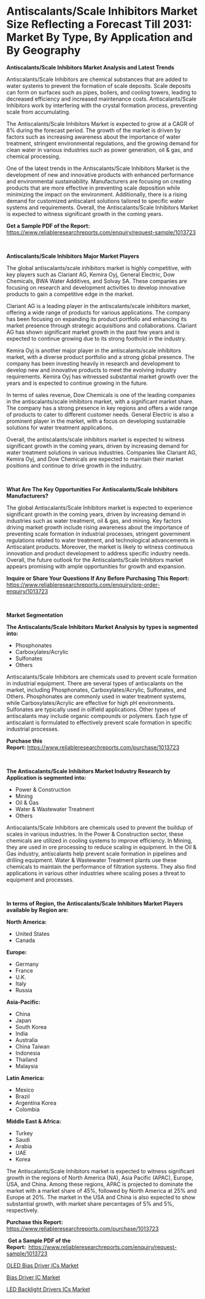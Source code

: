 <p><h1>Antiscalants/Scale Inhibitors Market Size Reflecting a Forecast Till 2031: Market By Type, By Application and By Geography</h1></p><p><strong>Antiscalants/Scale Inhibitors Market Analysis and Latest Trends</strong></p>
<p><p>Antiscalants/Scale Inhibitors are chemical substances that are added to water systems to prevent the formation of scale deposits. Scale deposits can form on surfaces such as pipes, boilers, and cooling towers, leading to decreased efficiency and increased maintenance costs. Antiscalants/Scale Inhibitors work by interfering with the crystal formation process, preventing scale from accumulating.</p><p>The Antiscalants/Scale Inhibitors Market is expected to grow at a CAGR of 8% during the forecast period. The growth of the market is driven by factors such as increasing awareness about the importance of water treatment, stringent environmental regulations, and the growing demand for clean water in various industries such as power generation, oil & gas, and chemical processing. </p><p>One of the latest trends in the Antiscalants/Scale Inhibitors Market is the development of new and innovative products with enhanced performance and environmental sustainability. Manufacturers are focusing on creating products that are more effective in preventing scale deposition while minimizing the impact on the environment. Additionally, there is a rising demand for customized antiscalant solutions tailored to specific water systems and requirements. Overall, the Antiscalants/Scale Inhibitors Market is expected to witness significant growth in the coming years.</p></p>
<p><strong>Get a Sample PDF of the Report:&nbsp;</strong> <a href="https://www.reliableresearchreports.com/enquiry/request-sample/1013723">https://www.reliableresearchreports.com/enquiry/request-sample/1013723</a></p>
<p>&nbsp;</p>
<p><strong>Antiscalants/Scale Inhibitors Major Market Players</strong></p>
<p><p>The global antiscalants/scale inhibitors market is highly competitive, with key players such as Clariant AG, Kemira Oyj, General Electric, Dow Chemicals, BWA Water Additives, and Solvay SA. These companies are focusing on research and development activities to develop innovative products to gain a competitive edge in the market.</p><p>Clariant AG is a leading player in the antiscalants/scale inhibitors market, offering a wide range of products for various applications. The company has been focusing on expanding its product portfolio and enhancing its market presence through strategic acquisitions and collaborations. Clariant AG has shown significant market growth in the past few years and is expected to continue growing due to its strong foothold in the industry.</p><p>Kemira Oyj is another major player in the antiscalants/scale inhibitors market, with a diverse product portfolio and a strong global presence. The company has been investing heavily in research and development to develop new and innovative products to meet the evolving industry requirements. Kemira Oyj has witnessed substantial market growth over the years and is expected to continue growing in the future.</p><p>In terms of sales revenue, Dow Chemicals is one of the leading companies in the antiscalants/scale inhibitors market, with a significant market share. The company has a strong presence in key regions and offers a wide range of products to cater to different customer needs. General Electric is also a prominent player in the market, with a focus on developing sustainable solutions for water treatment applications.</p><p>Overall, the antiscalants/scale inhibitors market is expected to witness significant growth in the coming years, driven by increasing demand for water treatment solutions in various industries. Companies like Clariant AG, Kemira Oyj, and Dow Chemicals are expected to maintain their market positions and continue to drive growth in the industry.</p></p>
<p>&nbsp;</p>
<p><strong>What Are The Key Opportunities For Antiscalants/Scale Inhibitors Manufacturers?</strong></p>
<p><p>The global Antiscalants/Scale Inhibitors market is expected to experience significant growth in the coming years, driven by increasing demand in industries such as water treatment, oil & gas, and mining. Key factors driving market growth include rising awareness about the importance of preventing scale formation in industrial processes, stringent government regulations related to water treatment, and technological advancements in Antiscalant products. Moreover, the market is likely to witness continuous innovation and product development to address specific industry needs. Overall, the future outlook for the Antiscalants/Scale Inhibitors market appears promising with ample opportunities for growth and expansion.</p></p>
<p><strong>Inquire or Share Your Questions If Any Before Purchasing This Report:</strong> <a href="https://www.reliableresearchreports.com/enquiry/pre-order-enquiry/1013723">https://www.reliableresearchreports.com/enquiry/pre-order-enquiry/1013723</a></p>
<p>&nbsp;</p>
<p><strong>Market Segmentation</strong></p>
<p><strong>The Antiscalants/Scale Inhibitors Market Analysis by types is segmented into:</strong></p>
<p><ul><li>Phosphonates</li><li>Carboxylates/Acrylic</li><li>Sulfonates</li><li>Others</li></ul></p>
<p><p>Antiscalants/Scale Inhibitors are chemicals used to prevent scale formation in industrial equipment. There are several types of antiscalants on the market, including Phosphonates, Carboxylates/Acrylic, Sulfonates, and Others. Phosphonates are commonly used in water treatment systems, while Carboxylates/Acrylic are effective for high pH environments. Sulfonates are typically used in oilfield applications. Other types of antiscalants may include organic compounds or polymers. Each type of antiscalant is formulated to effectively prevent scale formation in specific industrial processes.</p></p>
<p><strong>Purchase this Report:&nbsp;</strong><a href="https://www.reliableresearchreports.com/purchase/1013723">https://www.reliableresearchreports.com/purchase/1013723</a></p>
<p>&nbsp;</p>
<p><strong>The Antiscalants/Scale Inhibitors Market Industry Research by Application is segmented into:</strong></p>
<p><ul><li>Power & Construction</li><li>Mining</li><li>Oil & Gas</li><li>Water & Wastewater Treatment</li><li>Others</li></ul></p>
<p><p>Antiscalants/Scale Inhibitors are chemicals used to prevent the buildup of scales in various industries. In the Power & Construction sector, these chemicals are utilized in cooling systems to improve efficiency. In Mining, they are used in ore processing to reduce scaling in equipment. In the Oil & Gas industry, antiscalants help prevent scale formation in pipelines and drilling equipment. Water & Wastewater Treatment plants use these chemicals to maintain the performance of filtration systems. They also find applications in various other industries where scaling poses a threat to equipment and processes.</p></p>
<p>&nbsp;</p>
<p><strong>In terms of Region, the Antiscalants/Scale Inhibitors Market Players available by Region are:</strong></p>
<p>
    <p> <strong> North America: </strong>
        <ul>
            <li>United States</li>
            <li>Canada</li>
        </ul>
        </p> 
    <p> <strong> Europe: </strong>
        <ul>
            <li>Germany</li>
            <li>France</li>
            <li>U.K.</li>
            <li>Italy</li>
            <li>Russia</li>
        </ul>
        </p> 
    <p> <strong> Asia-Pacific: </strong>
        <ul>
            <li>China</li>
            <li>Japan</li>
            <li>South Korea</li>
            <li>India</li>
            <li>Australia</li>
            <li>China Taiwan</li>
            <li>Indonesia</li>
            <li>Thailand</li>
            <li>Malaysia</li>
        </ul>
        </p> 
    <p> <strong> Latin America: </strong>
        <ul>
            <li>Mexico</li>
            <li>Brazil</li>
            <li>Argentina Korea</li>
            <li>Colombia</li>
        </ul>
        </p> 
    <p> <strong> Middle East & Africa: </strong>
        <ul>
            <li>Turkey</li>
            <li>Saudi</li>
            <li>Arabia</li>
            <li>UAE</li>
            <li>Korea</li>
        </ul>
    </p>
    </p>
<p><p>The Antiscalants/Scale Inhibitors market is expected to witness significant growth in the regions of North America (NA), Asia Pacific (APAC), Europe, USA, and China. Among these regions, APAC is projected to dominate the market with a market share of 45%, followed by North America at 25% and Europe at 20%. The market in the USA and China is also expected to show substantial growth, with market share percentages of 5% and 5%, respectively.</p></p>
<p><strong>Purchase this Report: </strong><a href="https://www.reliableresearchreports.com/purchase/1013723">https://www.reliableresearchreports.com/purchase/1013723</a></p>
<p>&nbsp;<strong>Get a Sample PDF of the Report:&nbsp;&nbsp;</strong><a href="https://www.reliableresearchreports.com/enquiry/request-sample/1013723">https://www.reliableresearchreports.com/enquiry/request-sample/1013723</a></p>
<p><strong></strong></p>
<p><p><a href="https://view.publitas.com/reportprime-1/decoding-the-oled-bias-driver-ics-market-a-deep-dive-into-the-latest-market-trends-market-segmentation-and-competitive-analysis/">OLED Bias Driver ICs Market</a></p><p><a href="https://view.publitas.com/reportprime-1/bias-driver-ic-market-provides-a-comprehensive-analysis-including-a-macro-overview-of-the-market-as-well-as-micro-details-such-as-market-size-and-competitive-landscape/">Bias Driver IC Market</a></p><p><a href="https://view.publitas.com/reportprime-1/led-backlight-drivers-ics-market-share-market-new-trends-analysis-report-by-type-by-application-by-end-use-by-region-and-segment-forecasts-2023-2030/">LED Backlight Drivers ICs Market</a></p></p>